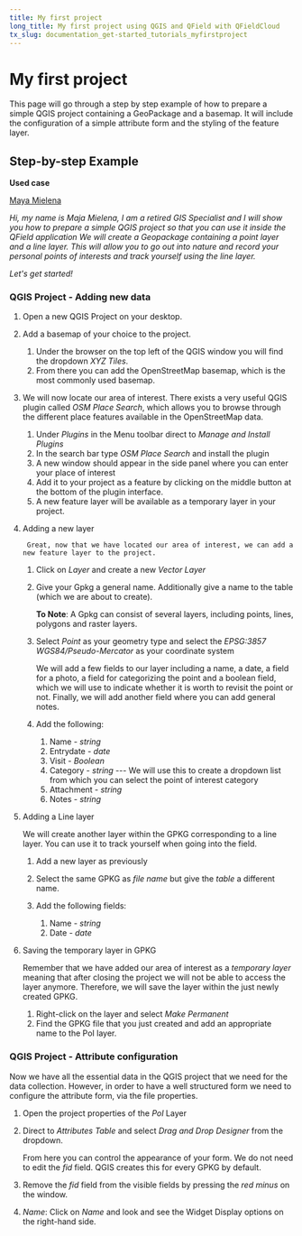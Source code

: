 ```yaml
---
title: My first project
long_title: My first project using QGIS and QField with QFieldCloud
tx_slug: documentation_get-started_tutorials_myfirstproject
---
```


# My first project

This page will go through a step by step example of how to prepare a simple QGIS project containing a GeoPackage and a basemap.
It will include the configuration of a simple attribute form and the styling of the feature layer.

## Step-by-step Example

**Used case**

[Maya Mielena](../../assets/images/maya_waving.gif)

*Hi, my name is Maja Mielena, I am a retired GIS Specialist and I will show you how to prepare a simple QGIS project so that you can use it inside the QField application*
*We will create a Geopackage containing a point layer and a line layer.*
*This will allow you to go out into nature and record your personal points of interests and track yourself using the line layer.*

*Let's get started!*

### QGIS Project - Adding new data

1. Open a new QGIS Project on your desktop.
2. Add a basemap of your choice to the project.

    1. Under the browser on the top left of the QGIS window you will find the dropdown *XYZ Tiles*.
    2. From there you can add the OpenStreetMap basemap, which is the most commonly used basemap.
3. We will now locate our area of interest.
There exists a very useful QGIS plugin called *OSM Place Search*, which allows you to browse through the different place features available in the OpenStreetMap data.
    1. Under *Plugins* in the Menu toolbar direct to *Manage and Install Plugins*
    2. In the search bar type *OSM Place Search* and install the plugin
    3. A new window should appear in the side panel where you can enter your place of interest
    4. Add it to your project as a feature by clicking on the middle button at the bottom of the plugin interface.
    5. A new feature layer will be available as a temporary layer in your project.
4. Adding a new layer

        Great, now that we have located our area of interest, we can add a new feature layer to the project.

    1. Click on *Layer* and  create a new *Vector Layer*
    2. Give your Gpkg a general name.
    Additionally give a name to the table (which we are about to create).

        **To Note**: A Gpkg can consist of several layers, including points, lines, polygons and raster layers.
    3. Select *Point* as your geometry type and select the *EPSG:3857 WGS84/Pseudo-Mercator* as your coordinate system

        We will add a few fields to our layer including a name, a date, a field for a photo, a field for categorizing the point and a boolean field, which we will use to indicate whether it is worth to revisit the point or not.
        Finally, we will add another field where you can add general notes.
    4. Add the following:

        1. Name - *string*
        2. Entrydate - *date*
        3. Visit - *Boolean*
        4. Category - *string* --- We will use this to create a dropdown list from which you can select the point of interest category
        5. Attachment - *string*
        6. Notes - *string*
5. Adding a Line layer

    We will create another layer within the GPKG corresponding to a line layer.
    You can use it to track yourself when going into the field.

    1. Add a new layer as previously
    2. Select the same GPKG as *file name* but give the *table* a different name.
    3. Add the following fields:

        1. Name - *string*
        2. Date - *date*


6. Saving the temporary layer in GPKG

    Remember that we have added our area of interest as a *temporary layer* meaning that after closing the project we will not be able to access the layer anymore.
    Therefore, we will save the layer within the just newly created GPKG.

    1. Right-click on the layer and select *Make Permanent*
    2. Find the GPKG file that you just created and add an appropriate name to the PoI layer.

### QGIS Project - Attribute configuration

Now we have all the essential data in the QGIS project that we need for the data collection.
However, in order to have a well structured form we need to configure the attribute form, via the file properties.

1. Open the project properties of the *PoI* Layer
2. Direct to *Attributes Table* and select *Drag and Drop Designer* from the dropdown.

    From here you can control the appearance of your form.
    We do not need to edit the *fid* field. QGIS creates this for every GPKG by default.
3. Remove the *fid* field from the visible fields by pressing the *red minus* on the window.
4. *Name*: Click on *Name* and look and see the Widget Display options on the right-hand side.
